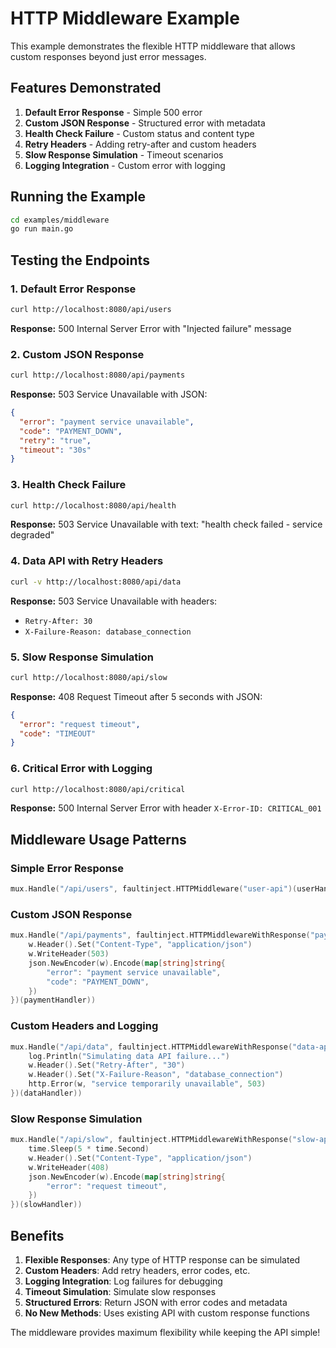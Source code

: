 # HTTP Middleware Example

This example demonstrates the flexible HTTP middleware that allows custom responses beyond just error messages.

## Features Demonstrated

1. **Default Error Response** - Simple 500 error
2. **Custom JSON Response** - Structured error with metadata
3. **Health Check Failure** - Custom status and content type
4. **Retry Headers** - Adding retry-after and custom headers
5. **Slow Response Simulation** - Timeout scenarios
6. **Logging Integration** - Custom error with logging

## Running the Example

```bash
cd examples/middleware
go run main.go
```

## Testing the Endpoints

### 1. Default Error Response
```bash
curl http://localhost:8080/api/users
```
**Response:** 500 Internal Server Error with "Injected failure" message

### 2. Custom JSON Response
```bash
curl http://localhost:8080/api/payments
```
**Response:** 503 Service Unavailable with JSON:
```json
{
  "error": "payment service unavailable",
  "code": "PAYMENT_DOWN",
  "retry": "true",
  "timeout": "30s"
}
```

### 3. Health Check Failure
```bash
curl http://localhost:8080/api/health
```
**Response:** 503 Service Unavailable with text: "health check failed - service degraded"

### 4. Data API with Retry Headers
```bash
curl -v http://localhost:8080/api/data
```
**Response:** 503 Service Unavailable with headers:
- `Retry-After: 30`
- `X-Failure-Reason: database_connection`

### 5. Slow Response Simulation
```bash
curl http://localhost:8080/api/slow
```
**Response:** 408 Request Timeout after 5 seconds with JSON:
```json
{
  "error": "request timeout",
  "code": "TIMEOUT"
}
```

### 6. Critical Error with Logging
```bash
curl http://localhost:8080/api/critical
```
**Response:** 500 Internal Server Error with header `X-Error-ID: CRITICAL_001`

## Middleware Usage Patterns

### Simple Error Response
```go
mux.Handle("/api/users", faultinject.HTTPMiddleware("user-api")(userHandler))
```

### Custom JSON Response
```go
mux.Handle("/api/payments", faultinject.HTTPMiddlewareWithResponse("payment-api", func(w http.ResponseWriter, r *http.Request) {
    w.Header().Set("Content-Type", "application/json")
    w.WriteHeader(503)
    json.NewEncoder(w).Encode(map[string]string{
        "error": "payment service unavailable",
        "code": "PAYMENT_DOWN",
    })
})(paymentHandler))
```

### Custom Headers and Logging
```go
mux.Handle("/api/data", faultinject.HTTPMiddlewareWithResponse("data-api", func(w http.ResponseWriter, r *http.Request) {
    log.Println("Simulating data API failure...")
    w.Header().Set("Retry-After", "30")
    w.Header().Set("X-Failure-Reason", "database_connection")
    http.Error(w, "service temporarily unavailable", 503)
})(dataHandler))
```

### Slow Response Simulation
```go
mux.Handle("/api/slow", faultinject.HTTPMiddlewareWithResponse("slow-api", func(w http.ResponseWriter, r *http.Request) {
    time.Sleep(5 * time.Second)
    w.Header().Set("Content-Type", "application/json")
    w.WriteHeader(408)
    json.NewEncoder(w).Encode(map[string]string{
        "error": "request timeout",
    })
})(slowHandler))
```

## Benefits

1. **Flexible Responses**: Any type of HTTP response can be simulated
2. **Custom Headers**: Add retry headers, error codes, etc.
3. **Logging Integration**: Log failures for debugging
4. **Timeout Simulation**: Simulate slow responses
5. **Structured Errors**: Return JSON with error codes and metadata
6. **No New Methods**: Uses existing API with custom response functions

The middleware provides maximum flexibility while keeping the API simple! 
